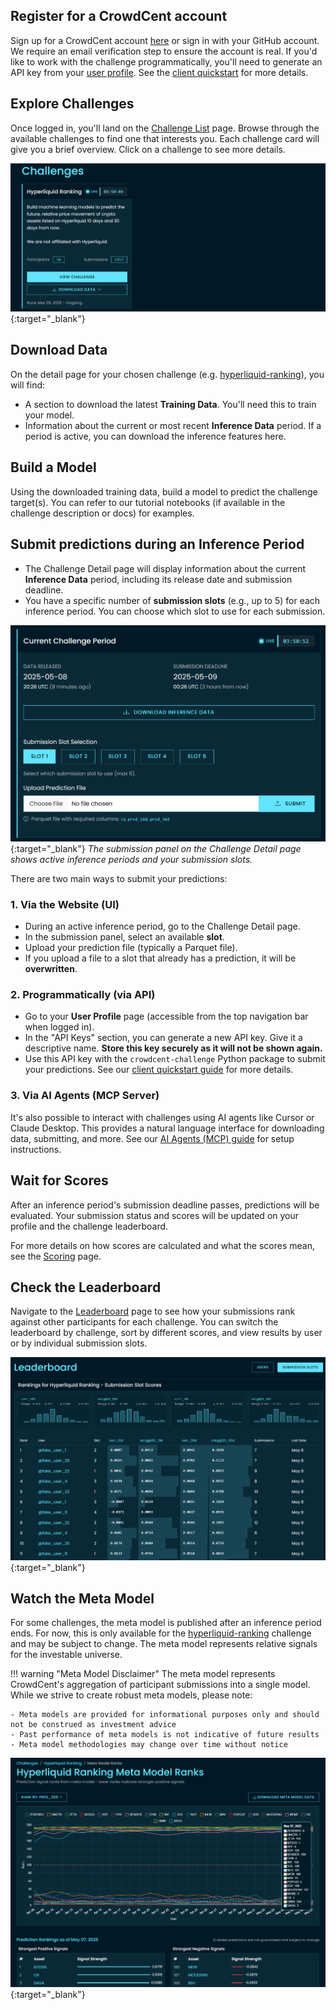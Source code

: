 ## Register for a CrowdCent account
Sign up for a CrowdCent account [here](https://crowdcent.com/accounts/signup/) or sign in with your GitHub account. We require an email verification step to ensure the account is real. If you'd like to work with the challenge programmatically, you'll need to generate an API key from your [user profile](https://crowdcent.com/profile). See the [client quickstart](install-quickstart.md) for more details.

## Explore Challenges
Once logged in, you'll land on the [Challenge List](https://crowdcent.com/challenge) page. Browse through the available challenges to find one that interests you. Each challenge card will give you a brief overview. Click on a challenge to see more details.

[![Challenge List](overrides/assets/images/challenge_list.png)](https://crowdcent.com/challenge){:target="_blank"}

## Download Data
On the detail page for your chosen challenge (e.g. [hyperliquid-ranking](https://crowdcent.com/challenge/hyperliquid-ranking)), you will find:

- A section to download the latest **Training Data**. You'll need this to train your model.
- Information about the current or most recent **Inference Data** period. If a period is active, you can download the inference features here.

## Build a Model
Using the downloaded training data, build a model to predict the challenge target(s). You can refer to our tutorial notebooks (if available in the challenge description or docs) for examples.

## Submit predictions during an Inference Period
- The Challenge Detail page will display information about the current **Inference Data** period, including its release date and submission deadline.
- You have a specific number of **submission slots** (e.g., up to 5) for each inference period. You can choose which slot to use for each submission.

[![Submission Panel](overrides/assets/images/inference_period.png)](https://crowdcent.com/challenge){:target="_blank"}
*The submission panel on the Challenge Detail page shows active inference periods and your submission slots.*

There are two main ways to submit your predictions:

### 1. Via the Website (UI)
- During an active inference period, go to the Challenge Detail page.
- In the submission panel, select an available **slot**.
- Upload your prediction file (typically a Parquet file).
- If you upload a file to a slot that already has a prediction, it will be **overwritten**.

### 2. Programmatically (via API)
- Go to your **User Profile** page (accessible from the top navigation bar when logged in).
- In the "API Keys" section, you can generate a new API key. Give it a descriptive name. **Store this key securely as it will not be shown again.**
- Use this API key with the `crowdcent-challenge` Python package to submit your predictions. See our [client quickstart guide](install-quickstart.md) for more details.

### 3. Via AI Agents (MCP Server)
It's also possible to interact with challenges using AI agents like Cursor or Claude Desktop. This provides a natural language interface for downloading data, submitting, and more. See our [AI Agents (MCP) guide](ai-agents-mcp.md) for setup instructions.

## Wait for Scores
After an inference period's submission deadline passes, predictions will be evaluated. Your submission status and scores will be updated on your profile and the challenge leaderboard.

For more details on how scores are calculated and what the scores mean, see the [Scoring](scoring.md) page.

## Check the Leaderboard
Navigate to the [Leaderboard](https://crowdcent.com/leaderboard) page to see how your submissions rank against other participants for each challenge. You can switch the leaderboard by challenge, sort by different scores, and view results by user or by individual submission slots.

[![Leaderboard](overrides/assets/images/leaderboard.png)](https://crowdcent.com/leaderboard){:target="_blank"}

## Watch the Meta Model
For some challenges, the meta model is published after an inference period ends. For now, this is only available for the [hyperliquid-ranking](https://crowdcent.com/challenge/hyperliquid-ranking) challenge and may be subject to change. The meta model represents relative signals for the investable universe.

!!! warning "Meta Model Disclaimer"
    The meta model represents CrowdCent's aggregation of participant submissions into a single model. While we strive to create robust meta models, please note:

    - Meta models are provided for informational purposes only and should not be construed as investment advice
    - Past performance of meta models is not indicative of future results
    - Meta model methodologies may change over time without notice


[![Meta Model](overrides/assets/images/meta_model.png)](https://crowdcent.com/challenge/hyperliquid-ranking/meta-model/){:target="_blank"}
